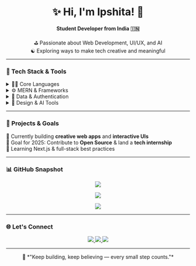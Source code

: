 <h1 align="center">✨ Hi, I'm Ipshita! 🌸</h1>

<p align="center">
  <strong>Student Developer from India 🇮🇳</strong>
</p>

<p align="center">
  ⛳︎ Passionate about Web Development, UI/UX, and AI <br/>
  ☯︎ Exploring ways to make tech creative and meaningful
</p>

---

### 🧰 Tech Stack & Tools

<details>
  <summary>👩‍💻 Core Languages</summary>
  <p align="center">
    <img src="https://img.shields.io/badge/Python-A36F99?style=for-the-badge&logo=python&logoColor=white" />
    <img src="https://img.shields.io/badge/JavaScript-A65482?style=for-the-badge&logo=javascript&logoColor=white" />
    <img src="https://img.shields.io/badge/HTML5-BD768D?style=for-the-badge&logo=html5&logoColor=white" />
    <img src="https://img.shields.io/badge/CSS3-BD768D?style=for-the-badge&logo=css3&logoColor=white" />
  </p>
</details>

<details>
  <summary>⚙️ MERN & Frameworks</summary>
  <p align="center">
    <img src="https://img.shields.io/badge/React-893D7B?style=for-the-badge&logo=react&logoColor=61DAFB" />
    <img src="https://img.shields.io/badge/React Native-682C63?style=for-the-badge&logo=react&logoColor=61DAFB" />
    <img src="https://img.shields.io/badge/Redux Toolkit-764ABC?style=for-the-badge&logo=redux&logoColor=white" />
    <img src="https://img.shields.io/badge/Node.js-893D7B?style=for-the-badge&logo=node.js&logoColor=white" />
    <img src="https://img.shields.io/badge/Express.js-682C63?style=for-the-badge&logo=express&logoColor=white" />
    <img src="https://img.shields.io/badge/Tailwind CSS-A5528C?style=for-the-badge&logo=tailwind-css&logoColor=white" />
  </p>
</details>

<details>
  <summary>💾 Data & Authentication</summary>
  <p align="center">
    <img src="https://img.shields.io/badge/MongoDB-4A1C4F?style=for-the-badge&logo=mongodb&logoColor=white" />
    <img src="https://img.shields.io/badge/MySQL-4479A1?style=for-the-badge&logo=mysql&logoColor=white" />
    <img src="https://img.shields.io/badge/Clerk-6C47FF?style=for-the-badge&logo=clerk&logoColor=white" />
  </p>
</details>

<details>
  <summary>🎨 Design & AI Tools</summary>
  <p align="center">
    <img src="https://img.shields.io/badge/Gemini_API-000000?style=for-the-badge&logo=google&logoColor=white" />
    <img src="https://img.shields.io/badge/Figma-BD76A6?style=for-the-badge&logo=figma&logoColor=white" />
    <img src="https://img.shields.io/badge/Canva-9C6FAF?style=for-the-badge&logo=canva&logoColor=white" />
  </p>
</details>

---

### 🚀 Projects & Goals

🌱 Currently building **creative web apps** and **interactive UIs**  
🎯 Goal for 2025: Contribute to **Open Source** & land a **tech internship**  
📘 Learning Next.js & full-stack best practices  

---

### 📊 GitHub Snapshot

<p align="center">
  <img src="https://github-readme-stats.vercel.app/api?username=Ipshita29&show_icons=true&theme=rose_pine&hide_border=true&custom_title=My%20GitHub%20Stats" />
</p>

<p align="center">
  <img src="https://github-readme-streak-stats.herokuapp.com/?user=Ipshita29&theme=rose_pine&hide_border=true" />
</p>

<p align="center">
  <img src="https://github-readme-stats.vercel.app/api/top-langs/?username=Ipshita29&layout=compact&theme=rose_pine&hide_border=true" />
</p>

---

### 🌐 Let's Connect

<p align="center">
  <a href="https://www.linkedin.com/in/your-linkedin](https://www.linkedin.com/in/ipshita-patel-03a08833a/" target="_blank">
    <img src="https://img.shields.io/badge/LinkedIn-A36F99?style=for-the-badge&logo=linkedin&logoColor=white"/>
  </a>
  <a href="mailto:ipshita2908@gmail.com">
    <img src="https://img.shields.io/badge/Email-BD76A6?style=for-the-badge&logo=gmail&logoColor=white"/>
  </a>
  <a href="https://portfolio-link.com](https://dreamy-panda-4a90bf.netlify.app/" target="_blank">
    <img src="https://img.shields.io/badge/Portfolio-A65482?style=for-the-badge&logo=vercel&logoColor=white"/>
  </a>
</p>

---

<p align="center">
  💖 *"Keep building, keep believing — every small step counts."*  
</p>







<!---
Ipshita29/Ipshita29 is a ✨ special ✨ repository because its `README.md` (this file) appears on your GitHub profile.
You can click the Preview link to take a look at your changes.
--->
